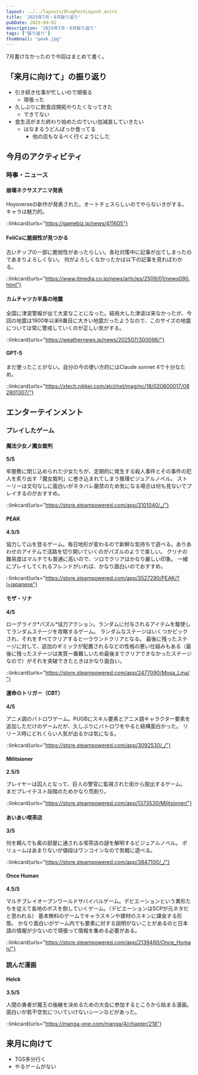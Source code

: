 ```yaml
---
layout: ../../layouts/BlogPostLayout.astro
title: '2025年7月・8月振り返り'
pubDate: 2025-09-02
description: '2025年7月・8月振り返り'
tags: ["振り返り"]
thumbnail: "peak.jpg"
---
```


7月書けなかったので今回はまとめて書く。

## 「来月に向けて」の振り返り

- 引き続き仕事が忙しいので頑張る
  - 頑張った
- 久しぶりに飲食店開拓やりたくなってきた
  - できてない
- 食生活がまた終わり始めたのでいい加減直していきたい
  - はなまるうどんばっか食ってる
    - 他の店もなるべく行くようにした

## 今月のアクティビティ

### 時事・ニュース

#### 崩壊ネクサスアニマ発表

Hoyoverseの新作が発表された。オートチェスらしいのでやらないきがする。キャラは魅力的。

::linkcard{urls="https://gamebiz.jp/news/411605"}

#### FeliCaに脆弱性が見つかる

古いチップの一部に脆弱性があったらしい。各社対策中に記事が出てしまったのであまりよろしくない。
何がよろしくなかったかは以下の記事を見ればわかる。

::linkcard{urls="https://www.itmedia.co.jp/news/articles/2509/01/news090.html"}

#### カムチャツカ半島の地震

全国に津波警報が出て大変なことになった。結局大した津波は来なかったが、今回の地震は1900年以来6番目に大きい地震だったようなので、このサイズの地震については常に警戒していくのが正しい気がする。

::linkcard{urls="https://weathernews.jp/news/202507/300096/"}

#### GPT-5

まだ使ったことがない。自分の今の使い方的にはClaude sonnet 4で十分なため。

::linkcard{urls="https://xtech.nikkei.com/atcl/nxt/mag/nc/18/020800017/082801307/"}

## エンターテインメント

### プレイしたゲーム

#### 魔法少女ノ魔女裁判

**5/5**

牢屋敷に閉じ込められた少女たちが、定期的に発生する殺人事件とその事件の犯人を炙り出す「魔女裁判」に巻き込まれてしまう推理ビジュアルノベル。
ストーリーは文句なしに面白いがネタバレ厳禁のため気になる場合は何も見ないでプレイするのがおすすめ。

::linkcard{urls="https://store.steampowered.com/app/3101040/_/"}

#### PEAK

**4.5/5**

協力して山を登るゲーム。毎日地形が変わるので新鮮な気持ちで遊べる。ありあわせのアイテムで活路を切り開いていくのがパズルのようで楽しい。
クリナの難易度はマルチでも普通に高いので、ソロでクリアはかなり厳しい印象。
一緒にプレイしてくれるフレンドがいれば、かなり面白いのでおすすめ。

::linkcard{urls="https://store.steampowered.com/app/3527290/PEAK/?l=japanese"}

#### モザ・リナ

**4/5**

ローグライク\*パズル\*協力アクション。ランダムに付与されるアイテムを駆使してランダムステージを攻略するゲーム。
ランダムなステージはいくつかピックされ、それをすべてクリアすると一ラウンドクリアとなる。
最後に残ったステージに対して、追加のギミックが配置されるなどの性格の悪い仕組みもある（最後に残ったステージは実質一番難しいため最後までクリアできなかったステージなので）がそれを突破できたときはかなり面白い。

::linkcard{urls="https://store.steampowered.com/app/2477090/Mosa_Lina/"}

#### 運命のトリガー（CBT）

**4/5**

アニメ調のバトロワゲーム。PUGBにスキル要素とアニメ調キャラクター要素を追加しただけのゲームだが、久しぶりにバトロワをやると結構面白かった。
リリース時にどれくらい人気が出るかは気になる。

::linkcard{urls="https://store.steampowered.com/app/3092530/_/"}

#### Militsioner

**2.5/5**

プレイヤーは囚人となって、巨人の警官に監視された街から脱出するゲーム。
まだプレイテスト段階のためかなり荒削り。

::linkcard{urls="https://store.steampowered.com/app/1373530/Militsioner/"}

#### あいあい喫茶店

**3/5**

何を頼んでも奥の部屋に通される喫茶店の謎を解明するビジュアルノベル。
ボリュームはあまりないが値段はワンコインなので気軽に遊べる。

::linkcard{urls="https://store.steampowered.com/app/3847100/_/"}

#### Once Human

**4.5/5**

マルチプレイオープンワールドサバイバルゲーム。デビエーションという異形たちを従えて各地のボスを倒していくゲーム。（デビエーションはSCPが元ネタだと思われる）
基本無料のゲームでキャラスキンや建材のスキンに課金する形態。
かなり面白いがゲーム内でも要素に対する説明がないことがあるのと日本語の情報が少ないので頑張って情報を集める必要がある。

::linkcard{urls="https://store.steampowered.com/app/2139460/Once_Human/"}

### 読んだ漫画

#### Helck

**3.5/5**

人間の勇者が魔王の後継を決めるための大会に参加するところから始まる漫画。
面白いが若干空気についていけないシーンなどがあった。

::linkcard{urls="https://manga-one.com/manga/4/chapter/218"}

## 来月に向けて

- TGS多分行く
- やるゲームがない
